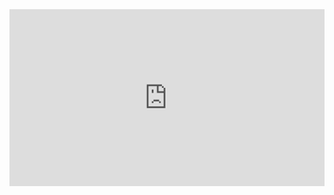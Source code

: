 <iframe width="560" height="315" src="https://frontend.vh.yandex.ru/player/vXCQS99SGa1I?from=partner&mute=1&autoplay=1&branding=0" allow="autoplay; fullscreen; accelerometer; gyroscope; picture-in-picture; encrypted-media" frameborder="0" scrolling="no" allowfullscreen></iframe>
